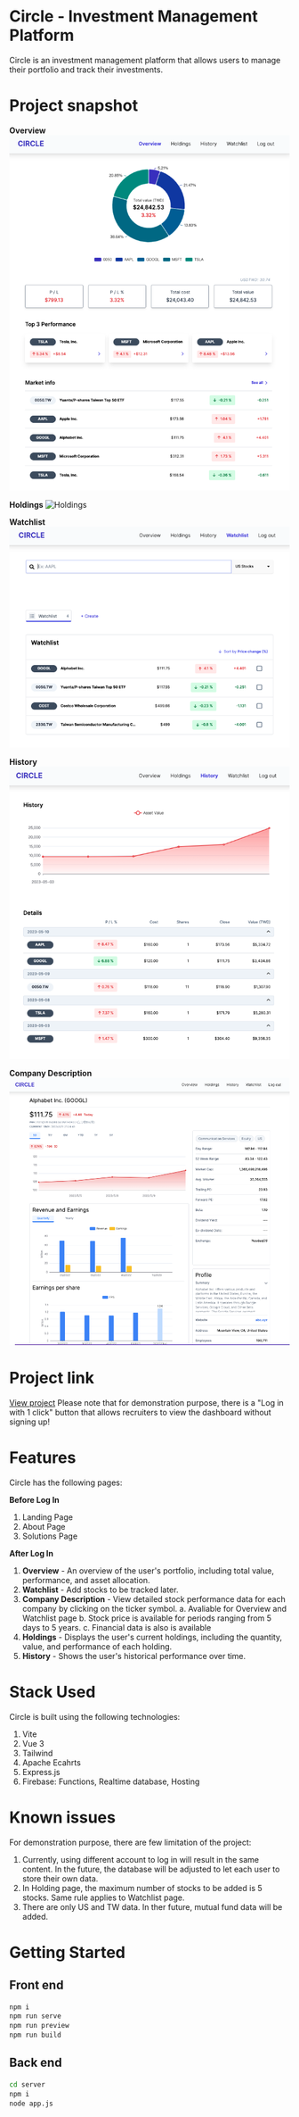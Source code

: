 # Circle - Investment Management Platform

Circle is an investment management platform that allows users to manage their portfolio and track their investments.

# Project snapshot

**Overview**
<img src="/snapshot/overview.png" title="Optional title">

**Holdings**
<img src="/snapshot/holgins.png" title="Holdings">

**Watchlist**
<img src="/snapshot/watchlist.png" title="Watchlist">

**History**
<img src="/snapshot/history.png" title="History">

**Company Description**
<img src="/snapshot/info.png" title="Company Description">

# Project link

[View project](https://cloud-func-test-256db.web.app/#/)
Please note that for demonstration purpose, there is a "Log in with 1 click" button that allows recruiters to view the dashboard without signing up!

# Features

Circle has the following pages:

**Before Log In**

1. Landing Page
2. About Page
3. Solutions Page

**After Log In**

1. **Overview** - An overview of the user's portfolio, including total value, performance, and asset allocation.
2. **Watchlist** - Add stocks to be tracked later.
3. **Company Description** - View detailed stock performance data for each company by clicking on the ticker symbol.
   a. Avaliable for Overview and Watchlist page
   b. Stock price is available for periods ranging from 5 days to 5 years.
   c. Financial data is also is available
4. **Holdings** - Displays the user's current holdings, including the quantity, value, and performance of each holding.
5. **History** - Shows the user's historical performance over time.

# Stack Used

Circle is built using the following technologies:

1. Vite
2. Vue 3
3. Tailwind
4. Apache Ecahrts
5. Express.js
6. Firebase: Functions, Realtime database, Hosting

# Known issues

For demonstration purpose, there are few limitation of the project:

1. Currently, using different account to log in will result in the same content. In the future, the database will be adjusted to let each user to store their own data.
2. In Holding page, the maximum number of stocks to be added is 5 stocks. Same rule applies to Watchlist page.
3. There are only US and TW data. In ther future, mutual fund data will be added.

# Getting Started

## Front end

```sh
npm i
npm run serve
npm run preview
npm run build
```

## Back end

```sh
cd server
npm i
node app.js
```
